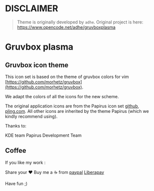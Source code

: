 # DISCLAIMER

> Theme is originally developed by `adhe`.
> Original project is here: https://www.opencode.net/adhe/gruvboxplasma

# Gruvbox plasma

## Gruvbox icon theme 

This icon set is based on the theme of gruvbox colors for vim [https://github.com/morhetz/gruvbox](https://github.com/morhetz/gruvbox).

We adapt the colors of all the icons for the new scheme.

The original application icons are from the Papirus icon set [github](https://github.com/PapirusDevelopmentTeam/papirus-icon-theme), [pling.com](https://www.pling.com/p/1166289/). All other icons are inherited by the theme Papirus (which we kindly recommend using).

Thanks to:

KDE team
Papirus Development Team


## Coffee

If you like my work :

Share your ❤️ Buy me a ☕ from [paypal](https://www.paypal.com/cgi-bin/webscr?cmd=_s-xclick&hosted_button_id=V9Q8MK9CKSQW8&source=url) 
[Liberapay](url=https://liberapay.com/_adhe_/donate)

Have fun ;)
